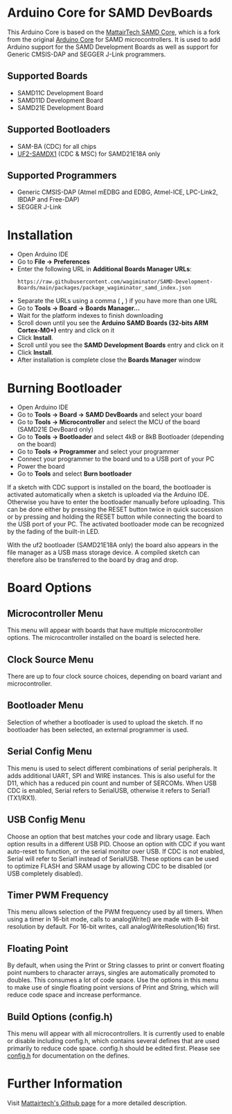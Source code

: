 # Arduino Core for SAMD DevBoards
This Arduino Core is based on the [MattairTech SAMD Core](https://github.com/mattairtech/ArduinoCore-samd), which is a fork from the original [Arduino Core](https://github.com/arduino/ArduinoCore-samd) for SAMD microcontrollers. It is used to add Arduino support for the SAMD Development Boards as well as support for Generic CMSIS-DAP and SEGGER J-Link programmers.

## Supported Boards
- SAMD11C Development Board
- SAMD11D Development Board
- SAMD21E Development Board

## Supported Bootloaders
- SAM-BA (CDC) for all chips
- [UF2-SAMDX1](https://github.com/microsoft/uf2-samdx1) (CDC & MSC) for SAMD21E18A only

## Supported Programmers
- Generic CMSIS-DAP (Atmel mEDBG and EDBG, Atmel-ICE, LPC-Link2, IBDAP and Free-DAP)
- SEGGER J-Link

# Installation
- Open Arduino IDE
- Go to **File -> Preferences**
- Enter the following URL in **Additional Boards Manager URLs**:
    ```
    https://raw.githubusercontent.com/wagiminator/SAMD-Development-Boards/main/packages/package_wagiminator_samd_index.json
    ```
- Separate the URLs using a comma ( **,** ) if you have more than one URL
- Go to **Tools -> Board -> Boards Manager...**
- Wait for the platform indexes to finish downloading
- Scroll down until you see the **Arduino SAMD Boards (32-bits ARM Cortex-M0+)** entry and click on it
- Click **Install**.
- Scroll until you see the **SAMD Development Boards** entry and click on it
- Click **Install**.
- After installation is complete close the **Boards Manager** window

# Burning Bootloader
- Open Arduino IDE
- Go to **Tools -> Board -> SAMD DevBoards** and select your board
- Go to **Tools -> Microcontroller** and select the MCU of the board (SAMD21E DevBoard only)
- Go to **Tools -> Bootloader** and select 4kB or 8kB Bootloader (depending on the board)
- Go to **Tools -> Programmer** and select your programmer
- Connect your programmer to the board und to a USB port of your PC
- Power the board
- Go to **Tools** and select **Burn bootloader**

If a sketch with CDC support is installed on the board, the bootloader is activated automatically when a sketch is uploaded via the Arduino IDE. Otherwise you have to enter the bootloader manually before uploading. This can be done either by pressing the RESET button twice in quick succession or by pressing and holding the RESET button while connecting the board to the USB port of your PC. The activated bootloader mode can be recognized by the fading of the built-in LED.

With the uf2 bootloader (SAMD21E18A only) the board also appears in the file manager as a USB mass storage device. A compiled sketch can therefore also be transferred to the board by drag and drop.

# Board Options
## Microcontroller Menu
This menu will appear with boards that have multiple microcontroller options. The microcontroller installed on the board is selected here.

## Clock Source Menu
There are up to four clock source choices, depending on board variant and microcontroller.

## Bootloader Menu
Selection of whether a bootloader is used to upload the sketch. If no bootloader has been selected, an external programmer is used.

## Serial Config Menu
This menu is used to select different combinations of serial peripherals. It adds additional UART, SPI and WIRE instances. This is also useful for the D11, which has a reduced pin count and number of SERCOMs. When USB CDC is enabled, Serial refers to SerialUSB, otherwise it refers to Serial1 (TX1/RX1).

## USB Config Menu
Choose an option that best matches your code and library usage. Each option results in a different USB PID. Choose an option with CDC if you want auto-reset to function, or the serial monitor over USB. If CDC is not enabled, Serial will refer to Serial1 instead of SerialUSB. These options can be used to optimize FLASH and SRAM usage by allowing CDC to be disabled (or USB completely disabled).

## Timer PWM Frequency
This menu allows selection of the PWM frequency used by all timers. When using a timer in 16-bit mode, calls to analogWrite() are made with 8-bit resolution by default. For 16-bit writes, call analogWriteResolution(16) first.

## Floating Point
By default, when using the Print or String classes to print or convert floating point numbers to character arrays, singles are automatically promoted to doubles. This consumes a lot of code space. Use the options in this menu to make use of single floating point versions of Print and String, which will reduce code space and increase performance.

## Build Options (config.h)
This menu will appear with all microcontrollers. It is currently used to enable or disable including config.h, which contains several defines that are used primarily to reduce code space. config.h should be edited first. Please see [config.h](https://github.com/mattairtech/ArduinoCore-samd/tree/master/config.h) for documentation on the defines.

# Further Information
Visit [Mattairtech's Github page](https://github.com/mattairtech/ArduinoCore-samd) for a more detailed description.
